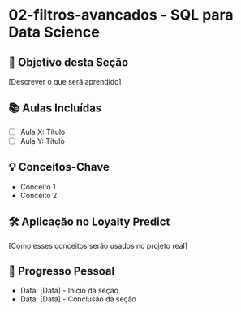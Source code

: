 # 02-filtros-avancados - SQL para Data Science

## 🎯 Objetivo desta Seção
[Descrever o que será aprendido]

## 📚 Aulas Incluídas
- [ ] Aula X: Título
- [ ] Aula Y: Título

## 💡 Conceitos-Chave
- Conceito 1
- Conceito 2

## 🛠️ Aplicação no Loyalty Predict
[Como esses conceitos serão usados no projeto real]

## 📝 Progresso Pessoal
- Data: [Data] - Início da seção
- Data: [Data] - Conclusão da seção
